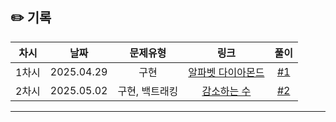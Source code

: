 ## ✏️ 기록   
 
 | 차시 |    날짜    | 문제유형 | 링크 | 풀이 |
 |:----:|:---------:|:----:|:-----:|:----:|
 | 1차시 | 2025.04.29 |  구현  | [알파벳 다이아몬드](https://www.acmicpc.net/problem/1262)|[#1](https://github.com/AlgoLeadMe/AlgoLeadMe-15/pull/1)|
 | 2차시 | 2025.05.02 |  구현, 백트래킹  | [감소하는 수](https://www.acmicpc.net/problem/1038)|[#2](https://github.com/AlgoLeadMe/AlgoLeadMe-15/pull/5)|
 ---


